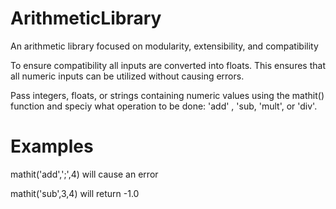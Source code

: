 # ArithmeticLibrary
An arithmetic library focused on modularity, extensibility, and compatibility

To ensure compatibility all inputs are converted into floats. This ensures that all numeric inputs can be utilized without causing errors. 

Pass integers, floats, or strings containing numeric values using the mathit() function and speciy what operation to be done: 'add' , 'sub, 'mult', or 'div'.

# Examples

mathit('add',';',4) will cause an error 

mathit('sub',3,4) will return -1.0

